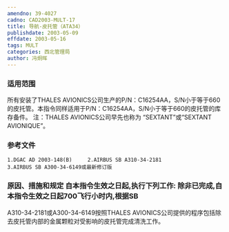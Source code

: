 ```yaml
---
amendno: 39-4027  
cadno: CAD2003-MULT-17  
title: 导航-皮托管（ATA34）  
publishdate: 2003-05-09  
effdate: 2003-05-16  
tags: MULT  
categories: 西北管理局  
author: 冯炯晖  
---
```

  
### 适用范围  
所有安装了THALES AVIONICS公司生产的P/N：C16254AA，S/N小于等于660的皮托管。本指令同样适用于P/N：C16254AA，S/N小于等于660的皮托管的库存备件。
注：THALES AVIONICS公司早先也称为 “SEXTANT”或“SEXTANT AVIONIQUE”。  
  
<!--more-->  
### 参考文件  
    1.DGAC AD 2003-148(B)     2.AIRBUS SB A310-34-2181  
    3.AIRBUS SB A300-34-6149或最新修订版  
  
### 原因、措施和规定 自本指令生效之日起,执行下列工作:     除非已完成,自本指令生效之日起700飞行小时内,根据SB  
A310-34-2181或A300-34-6149按照THALES AVIONICS公司提供的程序包括除去皮托管内部的金属颗粒对受影响的皮托管完成清洗工作。  

